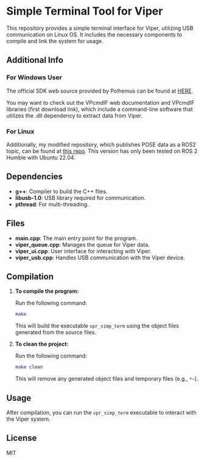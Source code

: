 
#  Simple Terminal Tool for Viper

This repository provides a simple terminal interface for Viper, utilizing USB communication on Linux OS. It includes the necessary components to compile and link the system for usage.

## Additional Info

### For Windows User

The official SDK web source provided by Polhemus can be found at [HERE](https://ftp.polhemus1.com/hidden/Viper/Software/SDK/). 

You may want to check out the VPcmdIF web documentation and VPcmdIF libraries (first download link), which include a command-line software that utilizes the .dll dependency to extract data from Viper.

### For Linux

Additionally, my modified repository, which publishes POSE data as a ROS2 topic, can be found at [this repo](https://github.com/enhanced-telerobotics/viper_cpp). This version has only been tested on ROS 2 Humble with Ubuntu 22.04.

## Dependencies

- **g++**: Compiler to build the C++ files.
- **libusb-1.0**: USB library required for communication.
- **pthread**: For multi-threading.

## Files

- **main.cpp**: The main entry point for the program.
- **viper_queue.cpp**: Manages the queue for Viper data.
- **viper_ui.cpp**: User interface for interacting with Viper.
- **viper_usb.cpp**: Handles USB communication with the Viper device.

## Compilation

1. **To compile the program:**

   Run the following command:

   ```bash
   make
   ```

   This will build the executable `vpr_simp_term` using the object files generated from the source files.

2. **To clean the project:**

   Run the following command:

   ```bash
   make clean
   ```

   This will remove any generated object files and temporary files (e.g., `*~`).

## Usage

After compilation, you can run the `vpr_simp_term` executable to interact with the Viper system.

## License

MIT
